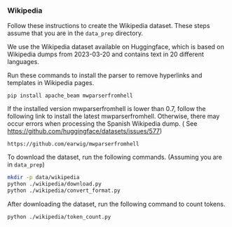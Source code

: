 ### Wikipedia

Follow these instructions to create the Wikipedia dataset. These steps assume that you are in the `data_prep` directory.

We use the Wikipedia dataset available on Huggingface, which is based on Wikipedia dumps from 2023-03-20 and contains
text in 20 different languages.

Run these commands to install the parser to remove hyperlinks and templates in Wikipedia pages.

```
pip install apache_beam mwparserfromhell
```

If the installed version mwparserfromhell is lower than 0.7, follow the following link to install the latest
mwparserfromhell. Otherwise, there may occur errors when processing the Spanish Wikipedia dump. (
See https://github.com/huggingface/datasets/issues/577)

```
https://github.com/earwig/mwparserfromhell
```

To download the dataset, run the following commands. (Assuming you are in `data_prep`)

```bash
mkdir -p data/wikipedia
python ./wikipedia/download.py
python ./wikipedia/convert_format.py
```

After downloading the dataset, run the following command to count tokens.

```bash
python ./wikipedia/token_count.py
```